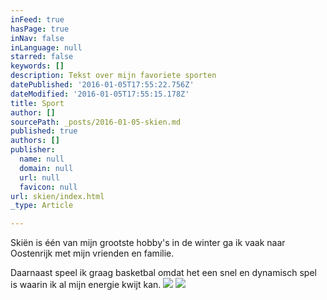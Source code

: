 ```yaml
---
inFeed: true
hasPage: true
inNav: false
inLanguage: null
starred: false
keywords: []
description: Tekst over mijn favoriete sporten
datePublished: '2016-01-05T17:55:22.756Z'
dateModified: '2016-01-05T17:55:15.178Z'
title: Sport
author: []
sourcePath: _posts/2016-01-05-skien.md
published: true
authors: []
publisher:
  name: null
  domain: null
  url: null
  favicon: null
url: skien/index.html
_type: Article

---
```

Skiën is één van mijn grootste hobby's in de winter ga ik vaak naar Oostenrijk met mijn vrienden en familie.

Daarnaast speel ik graag basketbal omdat het een snel en dynamisch spel is waarin ik al mijn energie kwijt kan.
![](https://the-grid-user-content.s3-us-west-2.amazonaws.com/7136ff2c-ee99-4d22-8c61-2bbbf9a84082.jpg)
![](https://the-grid-user-content.s3-us-west-2.amazonaws.com/608fa516-55b8-4238-be98-6fa4c8a23af2.jpg)